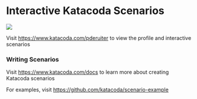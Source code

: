 # Interactive Katacoda Scenarios

[![](http://shields.katacoda.com/katacoda/pderuiter/count.svg)](https://www.katacoda.com/pderuiter "Get your profile on Katacoda.com")

Visit https://www.katacoda.com/pderuiter to view the profile and interactive scenarios

### Writing Scenarios
Visit https://www.katacoda.com/docs to learn more about creating Katacoda scenarios

For examples, visit https://github.com/katacoda/scenario-example
